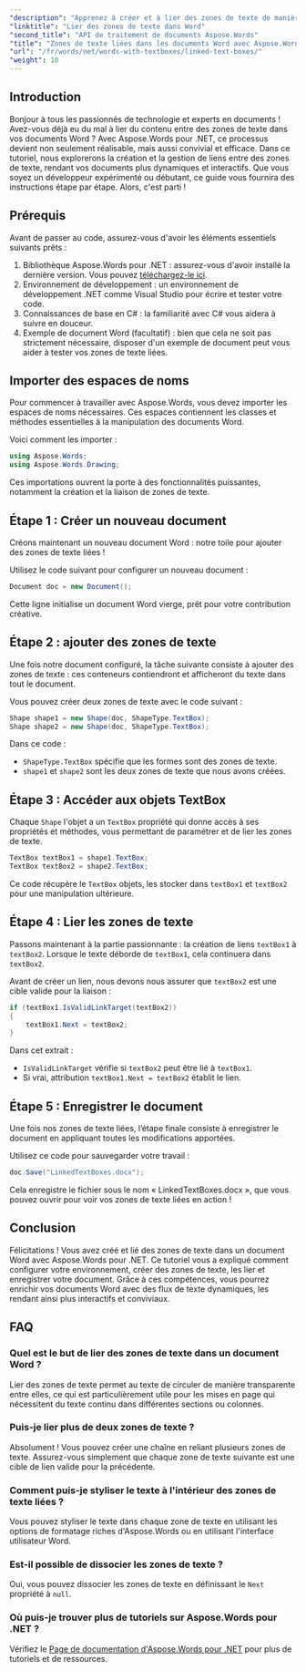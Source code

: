 ```yaml
---
"description": "Apprenez à créer et à lier des zones de texte de manière fluide dans vos documents Word avec Aspose.Words pour .NET. Suivez notre guide détaillé pour un flux de contenu fluide et des résultats professionnels."
"linktitle": "Lier des zones de texte dans Word"
"second_title": "API de traitement de documents Aspose.Words"
"title": "Zones de texte liées dans les documents Word avec Aspose.Words pour .NET"
"url": "/fr/words/net/words-with-textboxes/linked-text-boxes/"
"weight": 10
---
```


## Introduction

Bonjour à tous les passionnés de technologie et experts en documents ! Avez-vous déjà eu du mal à lier du contenu entre des zones de texte dans vos documents Word ? Avec Aspose.Words pour .NET, ce processus devient non seulement réalisable, mais aussi convivial et efficace. Dans ce tutoriel, nous explorerons la création et la gestion de liens entre des zones de texte, rendant vos documents plus dynamiques et interactifs. Que vous soyez un développeur expérimenté ou débutant, ce guide vous fournira des instructions étape par étape. Alors, c'est parti !

## Prérequis

Avant de passer au code, assurez-vous d'avoir les éléments essentiels suivants prêts :

1. Bibliothèque Aspose.Words pour .NET : assurez-vous d'avoir installé la dernière version. Vous pouvez [téléchargez-le ici](https://releases.aspose.com/words/net/).
2. Environnement de développement : un environnement de développement .NET comme Visual Studio pour écrire et tester votre code.
3. Connaissances de base en C# : la familiarité avec C# vous aidera à suivre en douceur.
4. Exemple de document Word (facultatif) : bien que cela ne soit pas strictement nécessaire, disposer d'un exemple de document peut vous aider à tester vos zones de texte liées.

## Importer des espaces de noms

Pour commencer à travailler avec Aspose.Words, vous devez importer les espaces de noms nécessaires. Ces espaces contiennent les classes et méthodes essentielles à la manipulation des documents Word.

Voici comment les importer :

```csharp
using Aspose.Words;
using Aspose.Words.Drawing;
```

Ces importations ouvrent la porte à des fonctionnalités puissantes, notamment la création et la liaison de zones de texte.

## Étape 1 : Créer un nouveau document

Créons maintenant un nouveau document Word : notre toile pour ajouter des zones de texte liées !

Utilisez le code suivant pour configurer un nouveau document :

```csharp
Document doc = new Document();
```

Cette ligne initialise un document Word vierge, prêt pour votre contribution créative.

## Étape 2 : ajouter des zones de texte

Une fois notre document configuré, la tâche suivante consiste à ajouter des zones de texte : ces conteneurs contiendront et afficheront du texte dans tout le document.

Vous pouvez créer deux zones de texte avec le code suivant :

```csharp
Shape shape1 = new Shape(doc, ShapeType.TextBox);
Shape shape2 = new Shape(doc, ShapeType.TextBox);
```

Dans ce code :
- `ShapeType.TextBox` spécifie que les formes sont des zones de texte.
- `shape1` et `shape2` sont les deux zones de texte que nous avons créées.

## Étape 3 : Accéder aux objets TextBox

Chaque `Shape` l'objet a un `TextBox` propriété qui donne accès à ses propriétés et méthodes, vous permettant de paramétrer et de lier les zones de texte.

```csharp
TextBox textBox1 = shape1.TextBox;
TextBox textBox2 = shape2.TextBox;
```

Ce code récupère le `TextBox` objets, les stocker dans `textBox1` et `textBox2` pour une manipulation ultérieure.

## Étape 4 : Lier les zones de texte

Passons maintenant à la partie passionnante : la création de liens `textBox1` à `textBox2`. Lorsque le texte déborde de `textBox1`, cela continuera dans `textBox2`.

Avant de créer un lien, nous devons nous assurer que `textBox2` est une cible valide pour la liaison :

```csharp
if (textBox1.IsValidLinkTarget(textBox2))
{
    textBox1.Next = textBox2;
}
```

Dans cet extrait :
- `IsValidLinkTarget` vérifie si `textBox2` peut être lié à `textBox1`.
- Si vrai, attribution `textBox1.Next = textBox2` établit le lien.

## Étape 5 : Enregistrer le document

Une fois nos zones de texte liées, l’étape finale consiste à enregistrer le document en appliquant toutes les modifications apportées.

Utilisez ce code pour sauvegarder votre travail :

```csharp
doc.Save("LinkedTextBoxes.docx");
```

Cela enregistre le fichier sous le nom « LinkedTextBoxes.docx », que vous pouvez ouvrir pour voir vos zones de texte liées en action !

## Conclusion

Félicitations ! Vous avez créé et lié des zones de texte dans un document Word avec Aspose.Words pour .NET. Ce tutoriel vous a expliqué comment configurer votre environnement, créer des zones de texte, les lier et enregistrer votre document. Grâce à ces compétences, vous pourrez enrichir vos documents Word avec des flux de texte dynamiques, les rendant ainsi plus interactifs et conviviaux.

## FAQ

### Quel est le but de lier des zones de texte dans un document Word ?  
Lier des zones de texte permet au texte de circuler de manière transparente entre elles, ce qui est particulièrement utile pour les mises en page qui nécessitent du texte continu dans différentes sections ou colonnes.

### Puis-je lier plus de deux zones de texte ?  
Absolument ! Vous pouvez créer une chaîne en reliant plusieurs zones de texte. Assurez-vous simplement que chaque zone de texte suivante est une cible de lien valide pour la précédente.

### Comment puis-je styliser le texte à l'intérieur des zones de texte liées ?  
Vous pouvez styliser le texte dans chaque zone de texte en utilisant les options de formatage riches d'Aspose.Words ou en utilisant l'interface utilisateur Word.

### Est-il possible de dissocier les zones de texte ?  
Oui, vous pouvez dissocier les zones de texte en définissant le `Next` propriété à `null`.

### Où puis-je trouver plus de tutoriels sur Aspose.Words pour .NET ?  
Vérifiez le [Page de documentation d'Aspose.Words pour .NET](https://reference.aspose.com/words/net/) pour plus de tutoriels et de ressources.